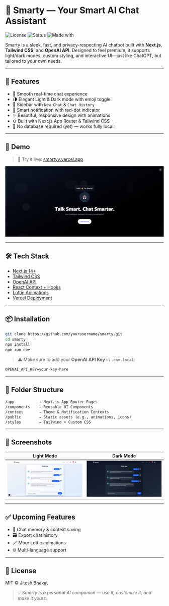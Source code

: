 # 🤖 Smarty — Your Smart AI Chat Assistant

![License](https://img.shields.io/badge/license-MIT-blue.svg)
![Status](https://img.shields.io/badge/status-active-brightgreen)
![Made with](https://img.shields.io/badge/Made%20with-Next.js%20%26%20Tailwind-blue)

Smarty is a sleek, fast, and privacy-respecting AI chatbot built with **Next.js**, **Tailwind CSS**, and **OpenAI API**. Designed to feel premium, it supports light/dark modes, custom styling, and interactive UI—just like ChatGPT, but tailored to your own needs.

---

## 🌟 Features

- 💬 Smooth real-time chat experience  
- 🌗 Elegant Light & Dark mode with emoji toggle  
- 📂 Sidebar with `New Chat` & `Chat History`  
- 🔕 Smart notification with red-dot indicator  
- ✨ Beautiful, responsive design with animations  
- ⚙️ Built with Next.js App Router & Tailwind CSS  
- 🔐 No database required (yet) — works fully local!

---

## 🚀 Demo

> 🧠 Try it live: [smartyy.vercel.app](https://smartyy.vercel.app)

![Smarty Chatbot UI - Light & Dark Mode](./public/demo.png)

---

## 🛠️ Tech Stack

- [Next.js 14+](https://nextjs.org/)
- [Tailwind CSS](https://tailwindcss.com/)
- [OpenAI API](https://platform.openai.com/)
- [React Context + Hooks](https://reactjs.org/)
- [Lottie Animations](https://lottiefiles.com/)
- [Vercel Deployment](https://vercel.com/)

---

## 📦 Installation

```bash
git clone https://github.com/yourusername/smarty.git
cd smarty
npm install
npm run dev
```

> ⚠️ Make sure to add your **OpenAI API Key** in `.env.local`:

```
OPENAI_API_KEY=your-key-here
```

---

## 🧠 Folder Structure

```
/app           → Next.js App Router Pages  
/components    → Reusable UI Components  
/context       → Theme & Notification Contexts  
/public        → Static assets (e.g., animations, icons)  
/styles        → Tailwind + Custom CSS  
```

---

## 📸 Screenshots

| Light Mode                             | Dark Mode                              |
| ------------------------------------- | -------------------------------------- |
| ![Light](./public/light.png)         | ![Dark](./public/dark.png)            |

---

## ✅ Upcoming Features

- 🧠 Chat memory & context saving  
- 🗃️ Export chat history  
- 🪄 More Lottie animations  
- 🌐 Multi-language support  

---

## 📄 License

MIT © [Jitesh Bhakat](https://github.com/jiteshbhakat)

> 💡 *Smarty is a personal AI companion — use it, customize it, and make it yours.*
